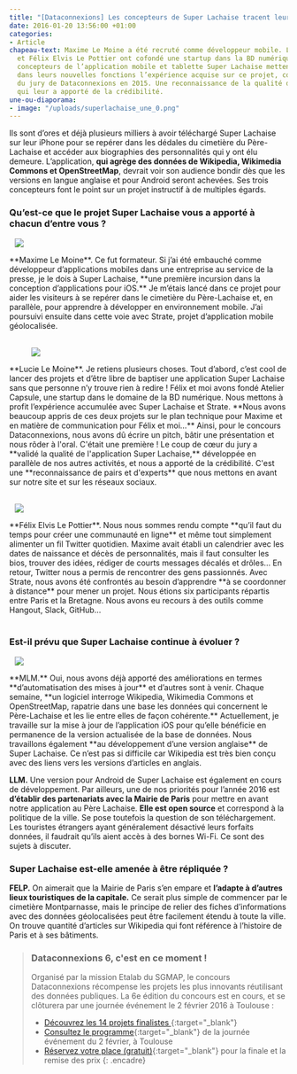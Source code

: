 ```yaml
---
title: "[Dataconnexions] Les concepteurs de Super Lachaise tracent leur route"
date: 2016-01-20 13:56:00 +01:00
categories:
- Article
chapeau-text: Maxime Le Moine a été recruté comme développeur mobile. Lucie Le Moine
  et Félix Elvis Le Pottier ont cofondé une startup dans la BD numérique. Les trois
  concepteurs de l’application mobile et tablette Super Lachaise mettent à profit
  dans leurs nouvelles fonctions l’expérience acquise sur ce projet, coup de cœur
  du jury de Dataconnexions en 2015. Une reconnaissance de la qualité de leurs travaux
  qui leur a apporté de la crédibilité.
une-ou-diaporama:
- image: "/uploads/superlachaise_une_0.png"
---
```


Ils sont d’ores et déjà plusieurs milliers à avoir téléchargé Super Lachaise sur leur iPhone pour se repérer dans les dédales du cimetière du Père-Lachaise et accéder aux biographies des personnalités qui y ont élu demeure. L’application, **qui agrège des données de Wikipedia, Wikimedia Commons et OpenStreetMap**, devrait voir son audience bondir dès que les versions en langue anglaise et pour Android seront achevées. Ses trois concepteurs font le point sur un projet instructif à de multiples égards.

 

### Qu’est-ce que le projet Super Lachaise vous a apporté à chacun d’entre vous ?

<figure class='image-right' style='width: 40%; margin-left: 10px;'><img src="/uploads/maxime-le-moine.png"/></figure> **Maxime Le Moine**. Ce fut formateur. Si j’ai été embauché comme développeur d’applications mobiles dans une entreprise au service de la presse, je le dois à Super Lachaise, **une première incursion dans la conception d’applications pour iOS.** Je m’étais lancé dans ce projet pour aider les visiteurs à se repérer dans le cimetière du Père-Lachaise et, en parallèle, pour apprendre à développer en environnement mobile. J’ai poursuivi ensuite dans cette voie avec Strate, projet d’application mobile géolocalisée.
<br>
<br>
<figure class='image-left' style='width: 40%; margin-right: 10px;'><img src="/uploads/lucie-le-moine.png"/></figure> **Lucie Le Moine**. Je retiens plusieurs choses. Tout d’abord, c’est cool de lancer des projets et d’être libre de baptiser une application Super Lachaise sans que personne n’y trouve rien à redire ! Félix et moi avons fondé Atelier Capsule, une startup dans le domaine de la BD numérique. Nous mettons à profit l’expérience accumulée avec Super Lachaise et Strate. **Nous avons beaucoup appris de ces deux projets sur le plan technique pour Maxime et en matière de communication pour Félix et moi…** Ainsi, pour le concours Dataconnexions, nous avons dû écrire un pitch, bâtir une présentation et nous rôder à l'oral. C'était une première ! Le coup de cœur du jury a **validé la qualité de l'application Super Lachaise,** développée en parallèle de nos autres activités, et nous a apporté de la crédibilité. C'est une **reconnaissance de pairs et d'experts** que nous mettons en avant sur notre site et sur les réseaux sociaux.
<br>
<br>
<figure class='image-right' style='width: 40%; margin-left: 10px;'><img src="/uploads/felix-elvis-le-pottier.png"/></figure> **Félix Elvis Le Pottier**. Nous nous sommes rendu compte **qu’il faut du temps pour créer une communauté en ligne** et même tout simplement alimenter un fil Twitter quotidien. Maxime avait établi un calendrier avec les dates de naissance et décès de personnalités, mais il faut consulter les bios, trouver des idées, rédiger de courts messages décalés et drôles… En retour, Twitter nous a permis de rencontrer des gens passionnés. Avec Strate, nous avons été confrontés au besoin d’apprendre **à se coordonner à distance** pour mener un projet. Nous étions six participants répartis entre Paris et la Bretagne. Nous avons eu recours à des outils comme Hangout, Slack, GitHub...
<br>
<br>


### Est-il prévu que Super Lachaise continue à évoluer ?

<figure class='image-right' style='width: 40%; margin-left: 10px;'><img src="/uploads/capture-ecran-appmobile.png"/></figure> **MLM.** Oui, nous avons déjà apporté des améliorations en termes **d’automatisation des mises à jour** et d’autres sont à venir. Chaque semaine, **un logiciel interroge Wikipedia, Wikimedia Commons et OpenStreetMap, rapatrie dans une base les données qui concernent le Père-Lachaise et les lie entre elles de façon cohérente.** Actuellement, je travaille sur la mise à jour de l’application iOS pour qu’elle bénéficie en permanence de la version actualisée de la base de données. Nous travaillons également **au développement d’une version anglaise** de Super Lachaise. Ce n’est pas si difficile car Wikipedia est très bien conçu avec des liens vers les versions d’articles en anglais.

**LLM.** Une version pour Android de Super Lachaise est également en cours de développement. Par ailleurs, une de nos priorités pour l’année 2016 est **d’établir des partenariats avec la Mairie de Paris** pour mettre en avant notre application au Père Lachaise. **Elle est open source** et correspond à la politique de la ville. Se pose toutefois la question de son téléchargement. Les touristes étrangers ayant généralement désactivé leurs forfaits données, il faudrait qu’ils aient accès à des bornes Wi-Fi. Ce sont des sujets à discuter.
 

### Super Lachaise est-elle amenée à être répliquée ?

**FELP.** On aimerait que la Mairie de Paris s’en empare et **l’adapte à d’autres lieux touristiques de la capitale.** Ce serait plus simple de commencer par le cimetière Montparnasse, mais le principe de relier des fiches d’informations avec des données géolocalisées peut être facilement étendu à toute la ville. On trouve quantité d’articles sur Wikipedia qui font référence à l’histoire de Paris et à ses bâtiments.


> ### Dataconnexions 6, c'est en ce moment !
>
>Organisé par la mission Etalab du SGMAP, le concours Dataconnexions récompense les projets les plus innovants réutilisant des données
publiques. La 6e édition du concours est en cours, et se clôturera par une journée événement le 2 février 2016 à Toulouse :
>* [Découvrez les 14 projets finalistes
](https://www.etalab.gouv.fr/decouvrez-les-finalistes-du-concours->dataconnexions-6){:target="_blank"}
>* [Consultez le programme](https://www.etalab.gouv.fr/ceremonie-de-remise-des-prix-dataconnexions-6-reservez-votre-place){:target="_blank"} de la journée événement du 2 février, à Toulouse
>* [Réservez votre place (gratuit)](https://www.eventbrite.fr/e/billets-concours-dataconnexions-6-finale-ceremonie-19573273187){:target="_blank"} pour la finale et la remise des prix
{: .encadre}